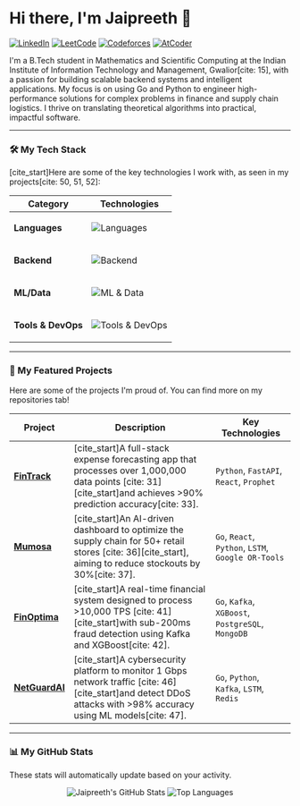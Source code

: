 # Hi there, I'm Jaipreeth 👋
<a href="#"><img src="https://img.shields.io/badge/linkedin-%230077B5.svg?style=for-the-badge&logo=linkedin&logoColor=white" alt="LinkedIn"></a>
<a href="#"><img src="https://img.shields.io/badge/LeetCode-000000?style=for-the-badge&logo=LeetCode&logoColor=#d16c06" alt="LeetCode"></a>
<a href="#"><img src="https://img.shields.io/badge/Codeforces-445f9d?style=for-the-badge&logo=Codeforces&logoColor=white" alt="Codeforces"></a>
<a href="#"><img src="https://img.shields.io/badge/AtCoder-000000?style=for-the-badge&logo=AtCoder&logoColor=white" alt="AtCoder"></a>

I'm a B.Tech student in Mathematics and Scientific Computing at the Indian Institute of Information Technology and Management, Gwalior[cite: 15], with a passion for building scalable backend systems and intelligent applications. My focus is on using Go and Python to engineer high-performance solutions for complex problems in finance and supply chain logistics. I thrive on translating theoretical algorithms into practical, impactful software.

---

### 🛠️ My Tech Stack
[cite_start]Here are some of the key technologies I work with, as seen in my projects[cite: 50, 51, 52]:

| Category | Technologies |
|---|---|
| **Languages** | <p><img src="https://skillicons.dev/icons?i=go,python,cpp,c" alt="Languages"></p> |
| **Backend** | <p><img src="https://skillicons.dev/icons?i=fastapi,postgres,redis" alt="Backend"></p> |
| **ML/Data** | <p><img src="https://skillicons.dev/icons?i=tensorflow,scikitlearn,py" alt="ML & Data"></p> |
| **Tools & DevOps**| <p><img src="https://skillicons.dev/icons?i=docker,kubernetes,aws,git,github,kafka" alt="Tools & DevOps"></p> |

---

### 🚀 My Featured Projects
Here are some of the projects I'm proud of. You can find more on my repositories tab!

| Project | Description | Key Technologies |
|---|---|---|
| **[FinTrack](https://github.com/JaipreethTiruvaipati/FinTrack)** | [cite_start]A full-stack expense forecasting app that processes over 1,000,000 data points [cite: 31] [cite_start]and achieves >90% prediction accuracy[cite: 33]. | `Python`, `FastAPI`, `React`, `Prophet` |
| **[Mumosa](https://github.com/JaipreethTiruvaipati/Mumosa)** | [cite_start]An AI-driven dashboard to optimize the supply chain for 50+ retail stores [cite: 36][cite_start], aiming to reduce stockouts by 30%[cite: 37]. | `Go`, `React`, `Python`, `LSTM`, `Google OR-Tools` |
| **[FinOptima](https://github.com/JaipreethTiruvaipati/FinOptima)** | [cite_start]A real-time financial system designed to process >10,000 TPS [cite: 41] [cite_start]with sub-200ms fraud detection using Kafka and XGBoost[cite: 42]. | `Go`, `Kafka`, `XGBoost`, `PostgreSQL`, `MongoDB` |
| **[NetGuardAI](https://github.com/JaipreethTiruvaipati/NetGuardAI)** | [cite_start]A cybersecurity platform to monitor 1 Gbps network traffic [cite: 46] [cite_start]and detect DDoS attacks with >98% accuracy using ML models[cite: 47]. | `Go`, `Python`, `Kafka`, `LSTM`, `Redis` |

---

### 📊 My GitHub Stats
These stats will automatically update based on your activity.

<p align="center">
  <img src="https://github-readme-stats.vercel.app/api?username=JaipreethTiruvaipati&show_icons=true&theme=dracula&rank_icon=github" alt="Jaipreeth's GitHub Stats">
  <img src="https://github-readme-stats.vercel.app/api/top-langs/?username=JaipreethTiruvaipati&layout=compact&theme=dracula" alt="Top Languages">
</p>
